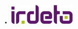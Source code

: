 <li class="b-sponsor-list__sponsor b-sponsor"><a  class="b-sponsor__link" href="https://irdeto.com/"><img class="b-sponsor__img" src="/images/2018/sponsors/irdeto_logo_rgb-purple.png" width="40%" height="40%"/></a></li>